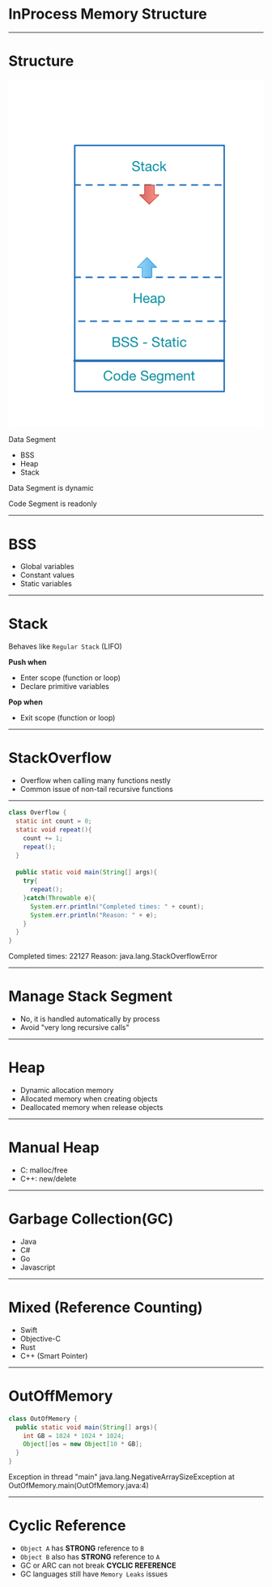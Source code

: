 # InProcess Memory Structure

---
# Structure

![right](img/inprocess.png)

Data Segment
  - BSS
  - Heap
  - Stack

Data Segment is dynamic

Code Segment is readonly

---
# BSS
- Global variables
- Constant values
- Static variables

---
# Stack
Behaves like `Regular Stack` (LIFO)

**Push when**
  - Enter scope (function or loop)
  - Declare primitive variables

**Pop when**
  - Exit scope (function or loop)

---
# StackOverflow
- Overflow when calling many functions nestly
- Common issue of non-tail recursive functions

---
```java
class Overflow {
  static int count = 0;
  static void repeat(){
    count += 1;
    repeat();
  }

  public static void main(String[] args){
    try{
      repeat();
    }catch(Throwable e){
      System.err.println("Completed times: " + count);
      System.err.println("Reason: " + e);
    }
  }
}
```

Completed times: 22127
Reason: java.lang.StackOverflowError

---
# Manage Stack Segment
- No, it is handled automatically by process
- Avoid "very long recursive calls"

---
# Heap
- Dynamic allocation memory
- Allocated memory when creating objects
- Deallocated memory when release objects

---
# Manual Heap
- C: malloc/free 
- C++: new/delete

---
# Garbage Collection(GC)
- Java
- C#
- Go
- Javascript

---
# Mixed (Reference Counting)
- Swift
- Objective-C
- Rust
- C++ (Smart Pointer)

---
# OutOffMemory
```java
class OutOfMemory {
  public static void main(String[] args){
    int GB = 1024 * 1024 * 1024;
    Object[]os = new Object[10 * GB];
  }
}
```
Exception in thread "main" java.lang.NegativeArraySizeException
  at OutOfMemory.main(OutOfMemory.java:4)

---
# Cyclic Reference
- `Object A` has **STRONG** reference to `B`
- `Object B` also has **STRONG** reference to `A`
- GC or ARC can not break **CYCLIC REFERENCE**
- GC languages still have `Memory Leaks` issues

